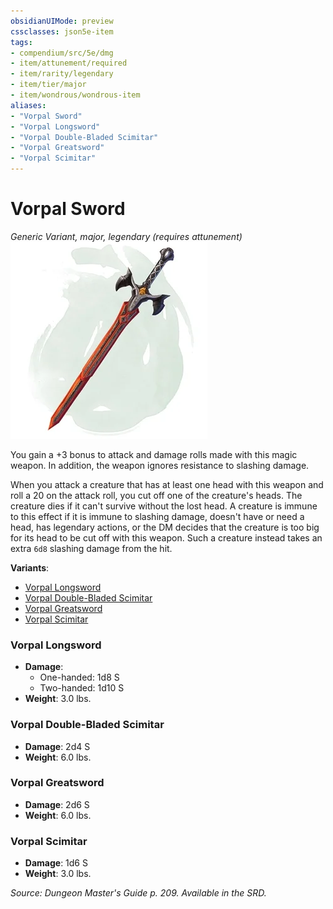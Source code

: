 ```yaml
---
obsidianUIMode: preview
cssclasses: json5e-item
tags:
- compendium/src/5e/dmg
- item/attunement/required
- item/rarity/legendary
- item/tier/major
- item/wondrous/wondrous-item
aliases: 
- "Vorpal Sword"
- "Vorpal Longsword"
- "Vorpal Double-Bladed Scimitar"
- "Vorpal Greatsword"
- "Vorpal Scimitar"
---
```

# Vorpal Sword
*Generic Variant, major, legendary (requires attunement)*  
![](https://raw.githubusercontent.com/5etools-mirror-2/5etools-img/main/items/DMG/Vorpal%20Sword.webp#right)  


You gain a +3 bonus to attack and damage rolls made with this magic weapon. In addition, the weapon ignores resistance to slashing damage.

When you attack a creature that has at least one head with this weapon and roll a 20 on the attack roll, you cut off one of the creature's heads. The creature dies if it can't survive without the lost head. A creature is immune to this effect if it is immune to slashing damage, doesn't have or need a head, has legendary actions, or the DM decides that the creature is too big for its head to be cut off with this weapon. Such a creature instead takes an extra `6d8` slashing damage from the hit.

**Variants**:
- [Vorpal Longsword](#Vorpal%20Longsword)
- [Vorpal Double-Bladed Scimitar](#Vorpal%20Double-Bladed%20Scimitar)
- [Vorpal Greatsword](#Vorpal%20Greatsword)
- [Vorpal Scimitar](#Vorpal%20Scimitar)

### Vorpal Longsword

- **Damage**:
  - One-handed: 1d8 S
  - Two-handed: 1d10 S
- **Weight**: 3.0 lbs.

### Vorpal Double-Bladed Scimitar

- **Damage**: 2d4 S
- **Weight**: 6.0 lbs.

### Vorpal Greatsword

- **Damage**: 2d6 S
- **Weight**: 6.0 lbs.

### Vorpal Scimitar

- **Damage**: 1d6 S
- **Weight**: 3.0 lbs.


*Source: Dungeon Master's Guide p. 209. Available in the SRD.*